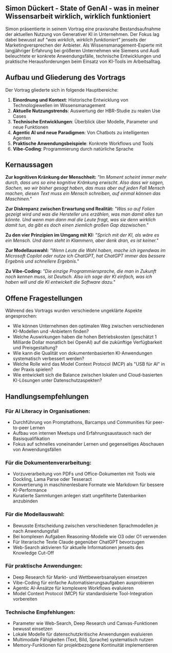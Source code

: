 ## Simon Dückert - State of GenAI - was in meiner Wissensarbeit wirklich, wirklich funktioniert

Simon präsentierte in seinem Vortrag eine praxisnahe Bestandsaufnahme der aktuellen Nutzung von Generativer KI in Unternehmen. Der Fokus lag dabei bewusst auf *"was wirklich, wirklich funktioniert"* jenseits der Marketingversprechen der Anbieter. Als Wissensmanagement-Experte mit langjähriger Erfahrung bei größeren Unternehmen wie Siemens und Audi beleuchtete er konkrete Anwendungsfälle, technische Entwicklungen und praktische Herausforderungen beim Einsatz von KI-Tools im Arbeitsalltag.

## Aufbau und Gliederung des Vortrags

Der Vortrag gliederte sich in folgende Hauptbereiche:

1. **Einordnung und Kontext**: Historische Entwicklung von Technologiewellen im Wissensmanagement
2. **Aktuelle Nutzungstrends**: Auswertung der HBR-Studie zu realen Use Cases
3. **Technische Entwicklungen**: Überblick über Modelle, Parameter und neue Funktionen
4. **Agentic AI und neue Paradigmen**: Von Chatbots zu intelligenten Agenten
5. **Praktische Anwendungsbeispiele**: Konkrete Workflows und Tools
6. **Vibe-Coding**: Programmierung durch natürliche Sprache

## Kernaussagen

**Zur kognitiven Kränkung der Menschheit:**
*"Im Moment scheint immer mehr durch, dass uns so eine kognitive Kränkung erwischt. Also dass wir sagen, Sachen, wo wir bisher gesagt haben, das muss aber auf jeden Fall Mensch machen, diesen Text muss ein Mensch schreiben, auf einmal können das Maschinen."*

**Zur Diskrepanz zwischen Erwartung und Realität:**
*"Was so auf Folien gezeigt wird und was die Hersteller uns erzählen, was man damit alles tun könnte. Und wenn man dann mal die Leute fragt, was sie denn wirklich damit tun, da gibt es doch einen ziemlich großen Gap dazwischen."*

**Zu den vier Prinzipien im Umgang mit KI:**
*"Sprich mit der KI, als wäre es ein Mensch. Und dann steht in Klammern, aber denk dran, es ist keiner."*

**Zur Modellauswahl:**
*"Wenn Leute die Wahl haben, mache ich irgendwas im Microsoft Copilot oder nutze ich ChatGPT, hat ChatGPT immer das bessere Ergebnis und schnellere Ergebnis."*

**Zu Vibe-Coding:**
*"Die einzige Programmiersprache, die man in Zukunft noch kennen muss, ist Deutsch. Also ich sage der KI einfach, was ich haben will und die KI entwickelt die Software dazu."*

## Offene Fragestellungen

Während des Vortrags wurden verschiedene ungeklärte Aspekte angesprochen:

- Wie können Unternehmen den optimalen Weg zwischen verschiedenen KI-Modellen und -Anbietern finden?
- Welche Auswirkungen haben die hohen Betriebskosten (geschätzt 1 Milliarde Dollar monatlich bei OpenAI) auf die zukünftige Verfügbarkeit und Preisgestaltung?
- Wie kann die Qualität von dokumentenbasierten KI-Anwendungen systematisch verbessert werden?
- Welche Rolle wird das Model Context Protocol (MCP) als "USB für AI" in der Praxis spielen?
- Wie entwickelt sich die Balance zwischen lokalen und Cloud-basierten KI-Lösungen unter Datenschutzaspekten?

## Handlungsempfehlungen

### Für AI Literacy in Organisationen:
- Durchführung von Promptathons, Barcamps und Communities für peer-to-peer Lernen
- Aufbau von internen Meetups und Erfahrungsaustausch nach der Basisqualifikation
- Fokus auf schnelles voneinander Lernen und gegenseitiges Abschauen von Anwendungsfällen

### Für die Dokumentenverarbeitung:
- Vorzuverarbeitung von PDFs und Office-Dokumenten mit Tools wie Dockling, Lama Parse oder Tesseract
- Konvertierung in maschinenlesbare Formate wie Markdown für bessere KI-Performance
- Kuratierte Sammlungen anlegen statt ungefilterte Datenbanken anzubinden

### Für die Modellauswahl:
- Bewusste Entscheidung zwischen verschiedenen Sprachmodellen je nach Anwendungsfall
- Bei komplexen Aufgaben Reasoning-Modelle wie O3 oder O1 verwenden
- Für literarische Texte Claude gegenüber ChatGPT bevorzugen
- Web-Search aktivieren für aktuelle Informationen jenseits des Knowledge Cut-Off

### Für praktische Anwendungen:
- Deep Research für Markt- und Wettbewerbsanalysen einsetzen
- Vibe-Coding für einfache Automatisierungsaufgaben ausprobieren
- Agentic AI-Ansätze für komplexere Workflows evaluieren
- Model Context Protocol (MCP) für standardisierte Tool-Integration vorbereiten

### Technische Empfehlungen:
- Parameter wie Web-Search, Deep Research und Canvas-Funktionen bewusst einsetzen
- Lokale Modelle für datenschutzkritische Anwendungen evaluieren
- Multimodale Fähigkeiten (Text, Bild, Sprache) systematisch nutzen
- Memory-Funktionen für projektbezogene Kontinuität implementieren
